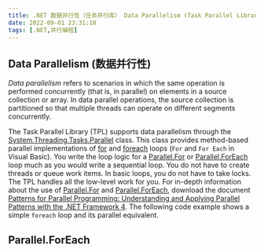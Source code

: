 ```yaml
---
title: .NET 数据并行性（任务并行库） Data Parallelism (Task Parallel Library)
date: 2022-09-01 23:31:10
tags: [.NET,并行编程]
---
```


## Data Parallelism (数据并行性)

*Data parallelism* refers to scenarios in which the same operation is performed concurrently (that is, in parallel) on elements in a source collection or array. In data parallel operations, the source collection is partitioned so that multiple threads can operate on different segments concurrently.

The Task Parallel Library (TPL) supports data parallelism through the [System.Threading.Tasks.Parallel](https://docs.microsoft.com/en-us/dotnet/api/system.threading.tasks.parallel) class. This class provides method-based parallel implementations of [for](https://docs.microsoft.com/en-us/dotnet/csharp/language-reference/statements/iteration-statements#the-for-statement) and [foreach](https://docs.microsoft.com/en-us/dotnet/csharp/language-reference/statements/iteration-statements#the-foreach-statement) loops (`For` and `For Each` in Visual Basic). You write the loop logic for a [Parallel.For](https://docs.microsoft.com/en-us/dotnet/api/system.threading.tasks.parallel.for) or [Parallel.ForEach](https://docs.microsoft.com/en-us/dotnet/api/system.threading.tasks.parallel.foreach) loop much as you would write a sequential loop. You do not have to create threads or queue work items. In basic loops, you do not have to take locks. The TPL handles all the low-level work for you. For in-depth information about the use of [Parallel.For](https://docs.microsoft.com/en-us/dotnet/api/system.threading.tasks.parallel.for) and [Parallel.ForEach](https://docs.microsoft.com/en-us/dotnet/api/system.threading.tasks.parallel.foreach), download the document [Patterns for Parallel Programming: Understanding and Applying Parallel Patterns with the .NET Framework 4](https://www.microsoft.com/download/details.aspx?id=19222). The following code example shows a simple `foreach` loop and its parallel equivalent.

## Parallel.ForEach
